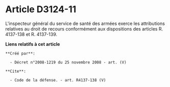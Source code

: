 # Article D3124-11

L'inspecteur général du service de santé des armées exerce les attributions relatives au droit de recours conformément aux
dispositions des articles R. 4137-138 et R. 4137-139.

**Liens relatifs à cet article**

	**Créé par**:

	  - Décret n°2008-1219 du 25 novembre 2008 - art. (V)

	**Cite**:

	  - Code de la défense. - art. R4137-138 (V)
